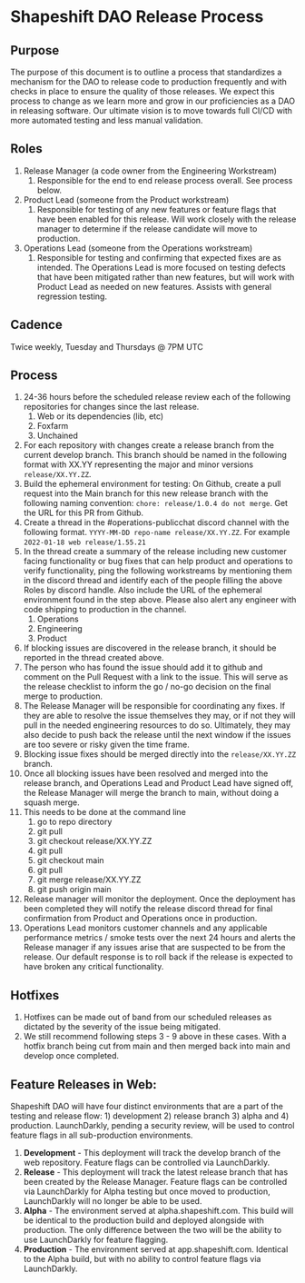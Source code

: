 # Shapeshift DAO Release Process

## Purpose
The purpose of this document is to outline a process that standardizes a mechanism for the DAO to release code to production frequently and with checks in place to ensure the quality of those releases. We expect this process to change as we learn more and grow in our proficiencies as a DAO in releasing software. Our ultimate vision is to move towards full CI/CD with more automated testing and less manual validation.
## Roles
1. Release Manager (a code owner from the Engineering Workstream)
    1. Responsible for the end to end release process overall. See process below.
1. Product Lead (someone from the Product workstream)
    1. Responsible for testing of any new features or feature flags that have been enabled for this release.  Will work closely with the release manager to determine if the release candidate will move to production.
1. Operations Lead (someone from the Operations workstream)
    1. Responsible for testing and confirming that expected fixes are as intended. The Operations Lead is more focused on testing defects that have been mitigated rather than new features, but will work with Product Lead as needed on new features.  Assists with general regression testing. 

## Cadence
Twice weekly, Tuesday and Thursdays @ 7PM UTC 

## Process
1. 24-36 hours before the scheduled release review each of the following repositories for changes since the last release.
    1. Web or its dependencies (lib, etc)
    1. Foxfarm
    1. Unchained 
1. For each repository with changes create a release branch from the current develop branch. This branch should be named in the following format with XX.YY representing the major and minor versions  `release/XX.YY.ZZ`.
2. Build the ephemeral environment for testing: On Github, create a pull request into the Main branch for this new release branch with the following naming convention: `chore: release/1.0.4 do not merge`. Get the URL for this PR from Github.
4. Create a thread in the #operations-publicchat discord channel with the following format. `YYYY-MM-DD repo-name release/XX.YY.ZZ`.  For example `2022-01-18 web release/1.55.21`
5. In the thread create a summary of the release including new customer facing functionality or bug fixes that can help product and operations to verify functionality, ping the following workstreams by mentioning them in the discord thread and identify each of the people filling the above Roles by discord handle. Also include the URL of the ephemeral environment found in the step above. Please also alert any engineer with code shipping to production in the channel. 
    1. Operations
    1. Engineering
    1. Product
6. If blocking issues are discovered in the release branch, it should be reported in the thread created above.
7. The person who has found the issue should add it to github and comment on the Pull Request with a link to the issue.  This will serve as the release checklist to inform the go / no-go decision on the final merge to production.
8. The Release Manager will be responsible for coordinating any fixes.  If they are able to resolve the issue themselves they may, or if not they will pull in the needed engineering resources to do so. Ultimately, they may also decide to push back the release until the next window if the issues are too severe or risky given the time frame. 
9. Blocking issue fixes should be merged directly into the `release/XX.YY.ZZ` branch.
10. Once all blocking issues have been resolved and merged into the release branch, and Operations Lead and Product Lead have signed off, the Release Manager will merge the branch to main, without doing a squash merge.
11. This needs to be done at the command line
    1. go to repo directory
    2. git pull 
    3. git checkout release/XX.YY.ZZ
    4. git pull
    5. git checkout main
    6. git pull
    7. git merge release/XX.YY.ZZ
    8. git push origin main
13. Release manager will monitor the deployment.  Once the deployment has been completed they will notify the release discord thread for final confirmation from Product and Operations once in production.
14. Operations Lead monitors customer channels and any applicable performance metrics / smoke tests over the next 24 hours and alerts the Release manager if any issues arise that are suspected to be from the release. Our default response is to roll back if the release is expected to have broken any critical functionality. 

## Hotfixes
1. Hotfixes can be made out of band from our scheduled releases as dictated by the severity of the issue being mitigated.
1. We still recommend following steps 3 - 9 above in these cases. With a hotfix branch being cut from main and then merged back into main and develop once completed.
	
## Feature Releases in Web:

Shapeshift DAO will have four distinct environments that are a part of the testing and release flow: 1) development 2) release branch 3) alpha and 4) production. LaunchDarkly, pending a security review, will be used to control feature flags in all sub-production environments.

1. **Development** - This deployment will track the develop branch of the web repository.  Feature flags can be controlled via LaunchDarkly.    
1. **Release** - This deployment will track the latest release branch that has been created by the Release Manager. Feature flags can be controlled via LaunchDarkly for Alpha testing but once moved to production, LaunchDarkly will no longer be able to be used. 
1. **Alpha** - The environment served at alpha.shapeshift.com. This build will be identical to the production build and deployed alongside with production.  The only difference between the two will be the ability to use LaunchDarkly for feature flagging.
1. **Production** - The environment served at app.shapeshift.com.  Identical to the Alpha build, but with no ability to control feature flags via LaunchDarkly. 
